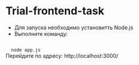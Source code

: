 # Trial-frontend-task
* Для запуска необходимо установитть Node.js
* Выполните команду:
<code npm>
  node app.js
</code>
Перейдите по адресу: http://localhost:3000/
